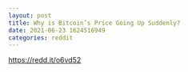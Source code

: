 ```yaml
--- 
layout: post 
title: Why is Bitcoin’s Price Going Up Suddenly? 
date: 2021-06-23 1624516949 
categories: reddit 
--- 
```

https://redd.it/o6vd52
